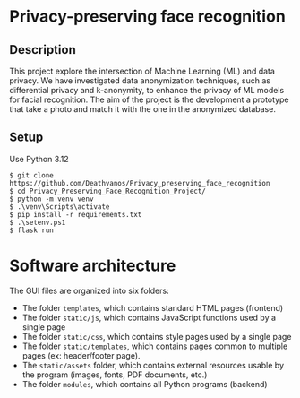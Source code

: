 # Privacy-preserving face recognition

## Description

This project explore the intersection of Machine Learning (ML) and data privacy.
We have investigated data anonymization techniques, such as differential privacy and k-anonymity, to enhance the privacy of ML models for facial recognition.
The aim of the project is the development a prototype that take a photo and match it with the one in the anonymized database.

## Setup
Use Python 3.12

```shell
$ git clone https://github.com/Deathvanos/Privacy_preserving_face_recognition
$ cd Privacy_Preserving_Face_Recognition_Project/
$ python -m venv venv
$ .\venv\Scripts\activate
$ pip install -r requirements.txt
$ .\setenv.ps1
$ flask run
```

# Software architecture

The GUI files are organized into six folders:
- The folder ``templates``, which contains standard HTML pages (frontend)
- The folder ``static/js``, which contains JavaScript functions used by a single page
- The folder ``static/css``, which contains style pages used by a single page
- The folder ``static/templates``, which contains pages common to multiple pages (ex: header/footer page).
- The ``static/assets`` folder, which contains external resources usable by the program (images, fonts, PDF documents, etc.)
- The folder ``modules``, which contains all Python programs (backend)
